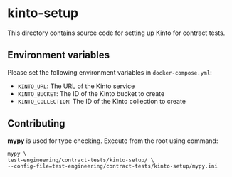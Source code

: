 # kinto-setup

This directory contains source code for setting up Kinto for contract tests.

## Environment variables

Please set the following environment variables in `docker-compose.yml`:

* `KINTO_URL`: The URL of the Kinto service
* `KINTO_BUCKET`: The ID of the Kinto bucket to create
* `KINTO_COLLECTION`: The ID of the Kinto collection to create

## Contributing

**mypy** is used for type checking. Execute from the root using command:

```text
mypy \
test-engineering/contract-tests/kinto-setup/ \
--config-file=test-engineering/contract-tests/kinto-setup/mypy.ini
```
